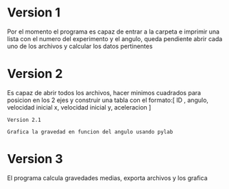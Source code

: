 Version 1
=============

Por el momento el programa es capaz de entrar a la carpeta e imprimir una lista con el numero del experimento y el angulo, queda pendiente abrir cada uno de los archivos y calcular los datos pertinentes

Version 2
=============

Es capaz de abrir todos los archivos, hacer minimos cuadrados para posicion en los 2 ejes y construir una tabla con el formato:[ ID , angulo, velocidad inicial x, velocidad inicial y, aceleracion ] 

	Version 2.1
	
	Grafica la gravedad en funcion del angulo usando pylab

Version 3
=============

El programa calcula gravedades medias, exporta archivos y los grafica

